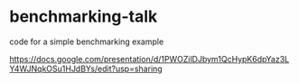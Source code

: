 # benchmarking-talk
code for a simple benchmarking example

https://docs.google.com/presentation/d/1PWOZilDJbym1QcHypK6dpYaz3LY4WJNqkOSu1HJdBYs/edit?usp=sharing
